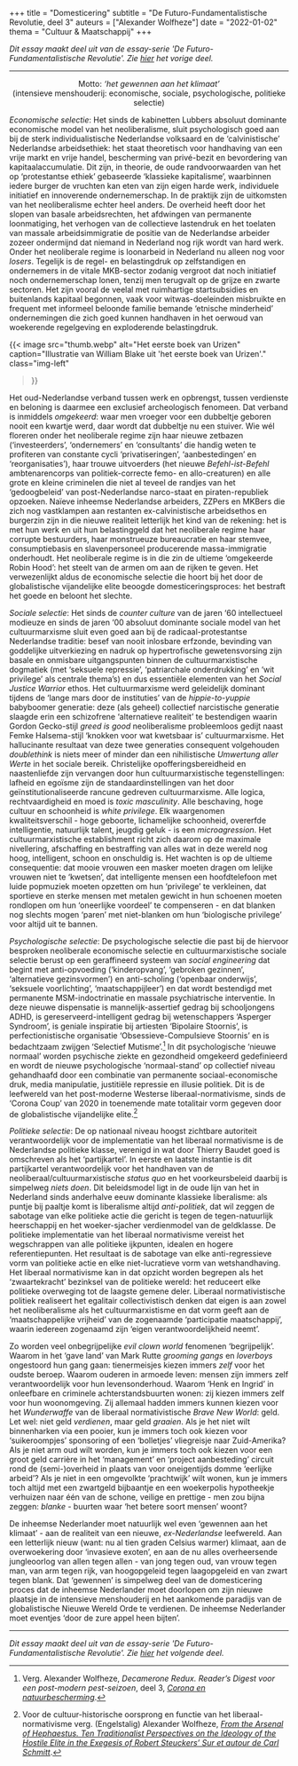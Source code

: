 +++
title    = "Domesticering"
subtitle = "De Futuro-Fundamentalistische Revolutie, deel 3"
auteurs  = ["Alexander Wolfheze"]
date     = "2022-01-02"
thema    = "Cultuur & Maatschappij"
+++


_Dit essay maakt deel uit van de essay-serie 'De Futuro-Fundamentalistische Revolutie'. Zie [hier](https://reactionair.nl/artikelen/tegen-natuurlijke-selectie/) het vorige deel._

---


<p style="text-align: center;">
Motto: <i>‘het gewennen aan het klimaat’</i><br>
(intensieve menshouderij: economische, sociale, psychologische, politieke selectie)
</p>

_Economische selectie_: Het sinds de kabinetten Lubbers absoluut dominante economische model van het neoliberalisme, sluit psychologisch goed aan bij de sterk individualistische Nederlandse volksaard en de ‘calvinistische’ Nederlandse arbeidsethiek: het staat theoretisch voor handhaving van een vrije markt en vrije handel, bescherming van privé-bezit en bevordering van kapitaalaccumulatie. Dit zijn, in theorie, de oude randvoorwaarden van het op ‘protestantse ethiek’ gebaseerde ‘klassieke kapitalisme’, waarbinnen iedere burger de vruchten kan eten van zijn eigen harde werk, individuele initiatief en innoverende ondernemerschap. In de praktijk zijn de uitkomsten van het neoliberalisme echter heel anders. De overheid heeft door het slopen van basale arbeidsrechten, het afdwingen van permanente loonmatiging, het verhogen van de collectieve lastendruk en het toelaten van massale arbeidsimmigratie de positie van de Nederlandse arbeider zozeer ondermijnd dat niemand in Nederland nog rijk wordt van hard werk. Onder het neoliberale regime is loonarbeid in Nederland nu alleen nog voor _losers_. Tegelijk is de regel- en belastingdruk op zelfstandigen en ondernemers in de vitale MKB-sector zodanig vergroot dat noch initiatief noch ondernemerschap lonen, tenzij men terugvalt op de grijze en zwarte sectoren. Het zijn vooral de veelal met ruimhartige startsubsidies en buitenlands kapitaal begonnen, vaak voor witwas-doeleinden misbruikte en frequent met informeel beloonde familie bemande ‘etnische minderheid’ ondernemingen die zich goed kunnen handhaven in het oerwoud van woekerende regelgeving en exploderende belastingdruk.

{{< image
	src="thumb.webp"
	alt="Het eerste boek van Urizen"
	caption="Illustratie van William Blake uit 'het eerste boek van Urizen'."
	class="img-left"
>}}

Het oud-Nederlandse verband tussen werk en opbrengst, tussen verdienste en beloning is daarmee een exclusief archeologisch fenomeen. Dat verband is inmiddels _omgekeerd_: waar men vroeger voor een dubbeltje geboren nooit een kwartje werd, daar wordt dat dubbeltje nu een stuiver. Wie wél floreren onder het neoliberale regime zijn haar nieuwe zetbazen (‘investeerders’, ‘ondernemers’ en ‘consultants’ die handig weten te profiteren van constante cycli ‘privatiseringen’, ‘aanbestedingen’ en ‘reorganisaties’), haar trouwe uitvoerders (het nieuwe _Befehl-ist-Befehl_ ambtenarencorps van politiek-correcte femo- en allo-creaturen) en alle grote en kleine criminelen die niet al teveel de randjes van het ‘gedoogbeleid’ van post-Nederlandse narco-staat en piraten-republiek opzoeken. Naïeve inheemse Nederlandse arbeiders, ZZPers en MKBers die zich nog vastklampen aan restanten ex-calvinistische arbeidsethos en burgerzin zijn in die nieuwe realiteit letterlijk het kind van de rekening: het is met hun werk en uit hun belastinggeld dat het neoliberale regime haar corrupte bestuurders, haar monstrueuze bureaucratie en haar stemvee, consumptiebasis en slavenpersoneel producerende massa-immigratie onderhoudt. Het neoliberale regime is in die zin de ultieme ‘omgekeerde Robin Hood’: het steelt van de armen om aan de rijken te geven. Het verwezenlijkt aldus de economische selectie die hoort bij het door de globalistische vijandelijke elite beoogde domesticeringsproces: het bestraft het goede en beloont het slechte.

_Sociale selectie_: Het sinds de _counter culture_ van de jaren ‘60 intellectueel modieuze en sinds de jaren ‘00 absoluut dominante sociale model van het cultuurmarxisme sluit even goed aan bij de radicaal-protestantse Nederlandse traditie: besef van nooit inlosbare erfzonde, bevinding van goddelijke uitverkiezing en nadruk op hypertrofische gewetensvorsing zijn basale en onmisbare uitgangspunten binnen de cultuurmarxistische dogmatiek (met ‘seksuele repressie’, ‘patriarchale onderdrukking’ en ‘wit privilege’ als centrale thema’s) en dus essentiële elementen van het _Social Justice Warrior_ ethos. Het cultuurmarxisme werd geleidelijk dominant tijdens de ‘lange mars door de instituties’ van de _hippie-to-yuppie_ babyboomer generatie: deze (als geheel) collectief narcistische generatie slaagde erin een schizofrene ‘alternatieve realiteit’ te bestendigen waarin Gordon Gecko-stijl _greed is good_ neoliberalisme probleemloos gedijt naast Femke Halsema-stijl ‘knokken voor wat kwetsbaar is’ cultuurmarxisme. Het hallucinante resultaat van deze twee generaties consequent volgehouden _doublethink_ is niets meer of minder dan een nihilistische _Umwertung aller Werte_ in het sociale bereik. Christelijke opofferingsbereidheid en naastenliefde zijn vervangen door hun cultuurmarxistische tegenstellingen: lafheid en egoïsme zijn de standaardinstellingen van het door geïnstitutionaliseerde rancune gedreven cultuurmarxisme. Alle logica, rechtvaardigheid en moed is _toxic masculinity_. Alle beschaving, hoge cultuur en schoonheid is _white privilege_. Elk waargenomen kwaliteitsverschil - hoge geboorte, lichamelijke schoonheid, overerfde intelligentie, natuurlijk talent, jeugdig geluk - is een _microagression_. Het cultuurmarxistische establishment richt zich daarom op de maximale nivellering, afschaffing en bestraffing van alles wat in deze wereld nog hoog, intelligent, schoon en onschuldig is. Het wachten is op de ultieme consequentie: dat mooie vrouwen een masker moeten dragen om lelijke vrouwen niet te ‘kwetsen’, dat intelligente mensen een hoofdtelefoon met luide popmuziek moeten opzetten om hun ‘privilege’ te verkleinen, dat sportieve en sterke mensen met metalen gewicht in hun schoenen moeten rondlopen om hun ‘oneerlijke voordeel’ te compenseren - en dat blanken nog slechts mogen ‘paren’ met niet-blanken om hun ‘biologische privilege’ voor altijd uit te bannen.

_Psychologische selectie_: De psychologische selectie die past bij de hiervoor besproken neoliberale economische selectie en cultuurmarxistische sociale selectie berust op een geraffineerd systeem van _social engineering_ dat begint met anti-opvoeding (‘kinderopvang’, ‘gebroken gezinnen’, ‘alternatieve gezinsvormen’) en anti-scholing (‘openbaar onderwijs’, ‘seksuele voorlichting’, ‘maatschappijleer’) en dat wordt bestendigd met permanente MSM-indoctrinatie en massale psychiatrische interventie. In deze nieuwe dispensatie is mannelijk-assertief gedrag bij schooljongens ADHD, is gereserveerd-intelligent gedrag bij wetenschappers ‘Asperger Syndroom’, is geniale inspiratie bij artiesten ‘Bipolaire Stoornis’, is perfectionistische organisatie ‘Obsessieve-Compulsieve Stoornis’ en is bedachtzaam zwijgen ‘Selectief Mutisme’.[^1] In dit psychologische ‘nieuwe normaal’ worden psychische ziekte en gezondheid omgekeerd gedefinieerd en wordt de nieuwe psychologische ‘normaal-stand’ op collectief niveau gehandhaafd door een combinatie van permanente sociaal-economische druk, media manipulatie, justitiële repressie en illusie politiek. Dit is de leefwereld van het post-moderne Westerse liberaal-normativisme, sinds de ‘Corona Coup’ van 2020 in toenemende mate totalitair vorm gegeven door de globalistische vijandelijke elite.[^2]

_Politieke selectie_: De op nationaal niveau hoogst zichtbare autoriteit verantwoordelijk voor de implementatie van het liberaal normativisme is de Nederlandse politieke klasse, verenigd in wat door Thierry Baudet goed is omschreven als het ‘partijkartel’. In eerste en laatste instantie is dit partijkartel verantwoordelijk voor het handhaven van de neoliberaal/cultuurmarxistische _status quo_ en het voorkeursbeleid daarbij is simpelweg _niets doen_. Dit beleidsmodel ligt in de oude lijn van het in Nederland sinds anderhalve eeuw dominante klassieke liberalisme: als puntje bij paaltje komt is liberalisme altijd _anti-politiek_, dat wil zeggen de sabotage van elke politieke actie die gericht is tegen de tegen-natuurlijk heerschappij en het woeker-sjacher verdienmodel van de geldklasse. De politieke implementatie van het liberaal normativisme vereist het wegschrappen van alle politieke ijkpunten, idealen en hogere referentiepunten. Het resultaat is de sabotage van elke anti-regressieve vorm van politieke actie en elke niet-lucratieve vorm van wetshandhaving. Het liberaal normativisme kan in dat opzicht worden begrepen als het ‘zwaartekracht’ bezinksel van de politieke wereld: het reduceert elke politieke overweging tot de laagste gemene deler. Liberaal normativistische politiek realiseert het egalitair collectivistisch denken dat eigen is aan zowel het neoliberalisme als het cultuurmarxistisme en dat vorm geeft aan de ‘maatschappelijke vrijheid’ van de zogenaamde ‘participatie maatschappij’, waarin iedereen zogenaamd zijn ‘eigen verantwoordelijkheid neemt’.

Zo worden veel onbegrijpelijke _evil clown world_ fenomenen ‘begrijpelijk’. Waarom in het ‘gave land’ van Mark Rutte _grooming gangs_ en _loverboys_ ongestoord hun gang gaan: tienermeisjes kiezen immers _zelf_ voor het oudste beroep. Waarom ouderen in armoede leven: mensen zijn immers zelf verantwoordelijk voor hun levensonderhoud. Waarom ‘Henk en Ingrid’ in onleefbare en criminele achterstandsbuurten wonen: zij kiezen immers zelf voor hun woonomgeving. Zij allemaal hadden immers kunnen kiezen voor het _Wunderwaffe_ van de liberaal normativistische _Brave New World_: geld. Let wel: niet geld _verdienen_, maar geld _graaien_. Als je het niet wilt binnenharken via een pooier, kun je immers toch ook kiezen voor ‘suikeroompjes’ sponsoring of een ‘bolletjes’ vliegreisje naar Zuid-Amerika? Als je niet arm oud wilt worden, kun je immers toch ook kiezen voor een groot geld carrière in het ‘management’ en ‘project aanbesteding’ circuit rond de (semi-)overheid in plaats van voor oneigentijds domme ‘eerlijke arbeid’? Als je niet in een omgevolkte ‘prachtwijk’ wilt wonen, kun je immers toch altijd met een zwartgeld bijbaantje en een woekerpolis hypotheekje verhuizen naar één van de schone, veilige en prettige - men zou bijna zeggen: _blanke_ - buurten waar ‘het betere soort mensen’ woont?

De inheemse Nederlander moet natuurlijk wel even ‘gewennen aan het klimaat’ - aan de realiteit van een nieuwe, _ex-Nederlandse_ leefwereld. Aan een letterlijk nieuw (want: nu al tien graden Celsius warmer) klimaat, aan de overwoekering door ‘invasieve exoten’, en aan de nu alles overheersende jungleoorlog van allen tegen allen - van jong tegen oud, van vrouw tegen man, van arm tegen rijk, van hoogopgeleid tegen laagopgeleid en van zwart tegen blank. Dat ‘gewennen’ is simpelweg deel van de domesticering proces dat de inheemse Nederlander moet doorlopen om zijn nieuwe plaatsje in de intensieve menshouderij en het aankomende paradijs van de globalistische Nieuwe Wereld Orde te verdienen. De inheemse Nederlander moet eventjes ‘door de zure appel heen bijten’.


---

_Dit essay maakt deel uit van de essay-serie 'De Futuro-Fundamentalistische Revolutie'. Zie [hier](https://reactionair.nl/artikelen/hybridisering/) het volgende deel._


[^1]: Verg. Alexander Wolfheze, _Decamerone Redux. Reader’s Digest voor een post-modern pest-seizoen_, deel 3, _[Corona en natuurbescherming](http://www.identiteitnederland.org/essays/corona-en-natuurbescherming/)_.
[^2]: Voor de cultuur-historische oorsprong en functie van het liberaal-normativisme verg. (Engelstalig) Alexander Wolfheze, _[From the Arsenal of Hephaestus. Ten Traditionalist Perspectives on the Ideology of the Hostile Elite in the Exegesis of Robert Steuckers’ Sur et autour de Carl Schmitt](https://www.geopolitica.ru/en/article/arsenal-hephaestus)_.
